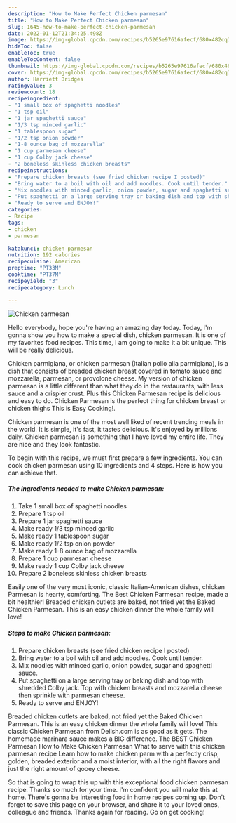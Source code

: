 ```yaml
---
description: "How to Make Perfect Chicken parmesan"
title: "How to Make Perfect Chicken parmesan"
slug: 1645-how-to-make-perfect-chicken-parmesan
date: 2022-01-12T21:34:25.498Z
image: https://img-global.cpcdn.com/recipes/b5265e97616afecf/680x482cq70/chicken-parmesan-recipe-main-photo.jpg
hideToc: false
enableToc: true
enableTocContent: false
thumbnail: https://img-global.cpcdn.com/recipes/b5265e97616afecf/680x482cq70/chicken-parmesan-recipe-main-photo.jpg
cover: https://img-global.cpcdn.com/recipes/b5265e97616afecf/680x482cq70/chicken-parmesan-recipe-main-photo.jpg
author: Harriett Bridges
ratingvalue: 3
reviewcount: 18
recipeingredient:
- "1 small box of spaghetti noodles"
- "1 tsp oil"
- "1 jar spaghetti sauce"
- "1/3 tsp minced garlic"
- "1 tablespoon sugar"
- "1/2 tsp onion powder"
- "1-8 ounce bag of mozzarella"
- "1 cup parmesan cheese"
- "1 cup Colby jack cheese"
- "2 boneless skinless chicken breasts"
recipeinstructions:
- "Prepare chicken breasts (see fried chicken recipe I posted)"
- "Bring water to a boil with oil and add noodles. Cook until tender."
- "Mix noodles with minced garlic, onion powder, sugar and spaghetti sauce."
- "Put spaghetti on a large serving tray or baking dish and top with shredded Colby jack. Top with chicken breasts and mozzarella cheese then sprinkle with parmesan cheese."
- "Ready to serve and ENJOY!"
categories:
- Recipe
tags:
- chicken
- parmesan

katakunci: chicken parmesan 
nutrition: 192 calories
recipecuisine: American
preptime: "PT33M"
cooktime: "PT37M"
recipeyield: "3"
recipecategory: Lunch

---
```



![Chicken parmesan](https://img-global.cpcdn.com/recipes/b5265e97616afecf/680x482cq70/chicken-parmesan-recipe-main-photo.jpg)

Hello everybody, hope you're having an amazing day today. Today, I'm gonna show you how to make a special dish, chicken parmesan. It is one of my favorites food recipes. This time, I am going to make it a bit unique. This will be really delicious.

Chicken parmigiana, or chicken parmesan (Italian pollo alla parmigiana), is a dish that consists of breaded chicken breast covered in tomato sauce and mozzarella, parmesan, or provolone cheese. My version of chicken parmesan is a little different than what they do in the restaurants, with less sauce and a crispier crust. Plus this Chicken Parmesan recipe is delicious and easy to do. Chicken Parmesan is the perfect thing for chicken breast or chicken thighs This is Easy Cooking!.

Chicken parmesan is one of the most well liked of recent trending meals in the world. It is simple, it's fast, it tastes delicious. It's enjoyed by millions daily. Chicken parmesan is something that I have loved my entire life. They are nice and they look fantastic.


To begin with this recipe, we must first prepare a few ingredients. You can cook chicken parmesan using 10 ingredients and 4 steps. Here is how you can achieve that.

<!--inarticleads1-->

##### The ingredients needed to make Chicken parmesan:

1. Take 1 small box of spaghetti noodles
1. Prepare 1 tsp oil
1. Prepare 1 jar spaghetti sauce
1. Make ready 1/3 tsp minced garlic
1. Make ready 1 tablespoon sugar
1. Make ready 1/2 tsp onion powder
1. Make ready 1-8 ounce bag of mozzarella
1. Prepare 1 cup parmesan cheese
1. Make ready 1 cup Colby jack cheese
1. Prepare 2 boneless skinless chicken breasts


Easily one of the very most iconic, classic Italian-American dishes, chicken Parmesan is hearty, comforting. The Best Chicken Parmesan recipe, made a bit healthier! Breaded chicken cutlets are baked, not fried yet the Baked Chicken Parmesan. This is an easy chicken dinner the whole family will love! 

<!--inarticleads2-->

##### Steps to make Chicken parmesan:

1. Prepare chicken breasts (see fried chicken recipe I posted)
1. Bring water to a boil with oil and add noodles. Cook until tender.
1. Mix noodles with minced garlic, onion powder, sugar and spaghetti sauce.
1. Put spaghetti on a large serving tray or baking dish and top with shredded Colby jack. Top with chicken breasts and mozzarella cheese then sprinkle with parmesan cheese.
1. Ready to serve and ENJOY!

Breaded chicken cutlets are baked, not fried yet the Baked Chicken Parmesan. This is an easy chicken dinner the whole family will love! This classic Chicken Parmesan from Delish.com is as good as it gets. The homemade marinara sauce makes a BIG difference. The BEST Chicken Parmesan How to Make Chicken Parmesan What to serve with this chicken parmesan recipe Learn how to make chicken parm with a perfectly crisp, golden, breaded exterior and a moist interior, with all the right flavors and just the right amount of gooey cheese. 

So that is going to wrap this up with this exceptional food chicken parmesan recipe. Thanks so much for your time. I'm confident you will make this at home. There's gonna be interesting food in home recipes coming up. Don't forget to save this page on your browser, and share it to your loved ones, colleague and friends. Thanks again for reading. Go on get cooking!
